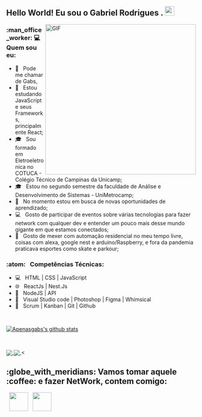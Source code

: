 
<h2> Hello World! Eu sou o Gabriel Rodrigues . <img src="https://github.com/souvikguria98/souvikguria98/blob/master/Hi.gif" width="25"></h2>
<img align="right" alt="GIF" src="https://becode.com.br/wp-content/uploads/2016/10/Por-que-usar-JavaScript.gif" width="400"/>

<h3> :man_office_worker: 💻 Quem sou eu: </h3>

- :rainbow: &nbsp; Pode me chamar de Gabs, 
- 🔭 &nbsp; Estou estudando JavaScript e seus Frameworks, principalmente React;
- 🎓 &nbsp; Sou formado em Eletroeletronica no COTUCA - Colégio Técnico de Campinas da Unicamp;
- 🎓 &nbsp; Estou no segundo semestre da faculdade de Análise e Desenvolvimento de Sistemas - UniMetrocamp;
- 💼 &nbsp; No momento estou em busca de novas oportunidades de aprendizado;
- :computer: &nbsp; Gosto de participar de eventos sobre várias tecnologias para fazer network com qualquer dev e entender um pouco mais desse mundo gigante em que estamos conectados;
- :iphone: &nbsp; Gosto de mexer com automação residencial no meu tempo livre, coisas com alexa, google nest e arduino/Raspberry, e fora da pandemia praticava esportes como skate e parkour;

<h3>:atom: &nbsp; Competências Técnicas: </h3>

- 💻 &nbsp; HTML | CSS  | JavaScript  
- 🌐 &nbsp; ReactJs | Nest.Js
- :scroll: &nbsp; NodeJS | API 
- :art: &nbsp; Visual Studio code | Photoshop | Figma | Whimsical
- 🔧 &nbsp; Scrum | Kanban | Git | Github 

<br>

<a align="center" href="https://github-readme-stats.anuraghazra1.vercel.app/api?username=Apenasgabs"><img align="center" src="https://github-readme-stats.anuraghazra1.vercel.app/api?username=Apenasgabs&count_private=true&show_icons=true&include_all_commits=true&theme=dracula" alt="Apenasgabs's github stats" />
</a>

</br>

<a align="center" href="https://github-readme-stats.anuraghazra1.vercel.app/api/top-langs/?username=Apenasgabs"><img align="center" src="https://github-readme-stats.anuraghazra1.vercel.app/api/top-langs/?username=Apenasgabs&layout=compact&theme=dracula" />
</a>
<a align="center" href="https://github-readme-stats.vercel.app/api/wakatime?username=Apenasgabs"><img align="center" src="https://github-readme-stats.vercel.app/api/wakatime?username=Apenasgabs&layout=compact&theme=radical" />
</a>
<


<h2> :globe_with_meridians: Vamos tomar aquele :coffee: e fazer NetWork, contem comigo: </h2>

&nbsp; <a align="center" href="https://www.linkedin.com/in/Apenasgabs/" target="_blank" rel="noopener noreferrer"><img align="center" src="https://img.icons8.com/plasticine/100/000000/linkedin.png" width="50" /></a>
&nbsp; <a align="center" href="mailto:Gabers357@gmail.com" target="_blank" rel="noopener noreferrer"><img align="center" src="https://img.icons8.com/plasticine/100/000000/gmail.png"  width="50" /></a>


</p>
